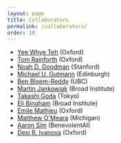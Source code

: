 ```yaml
---
layout: page
title: Collaborators
permalink: /collaborators/
order: 10
---
```


 - [Yee Whye Teh](https://www.stats.ox.ac.uk/~teh/index.html) (Oxford)
 - [Tom Rainforth](https://www.robots.ox.ac.uk/~twgr/) (Oxford)
 - [Noah D. Goodman](http://cocolab.stanford.edu/ndg) (Stanford)
 - [Michael U. Gutmann](https://michaelgutmann.github.io/) (Edinburgh)
 - [Ben Bloem-Reddy](https://www.stat.ubc.ca/~benbr/) (UBC)
 - [Martin Jankowiak](https://scholar.google.com/citations?user=0IusdKAAAAAJ&hl=en) (Broad Institute)
 - [Takashi Goda](https://www.u-tokyo.ac.jp/focus/en/people/people100491.html) (Tokyo)
 - [Eli Bingham](https://scholar.google.com/citations?user=0uUoiCIAAAAJ&hl=en) (Broad Institute)
 - [Emile Mathieu](https://emilemathieu.fr/) (Oxford)
 - [Matthew O'Meara](https://medicine.umich.edu/dept/dcmb/matthew-omeara-phd) (Michigan)
 - [Aaron Sim](https://scholar.google.com/citations?user=AN1GOvsAAAAJ&hl=en&oi=ao) (BenevolentAI)  
 - [Desi R. Ivanova](http://csml.stats.ox.ac.uk/people/ivanova/) (Oxford)
